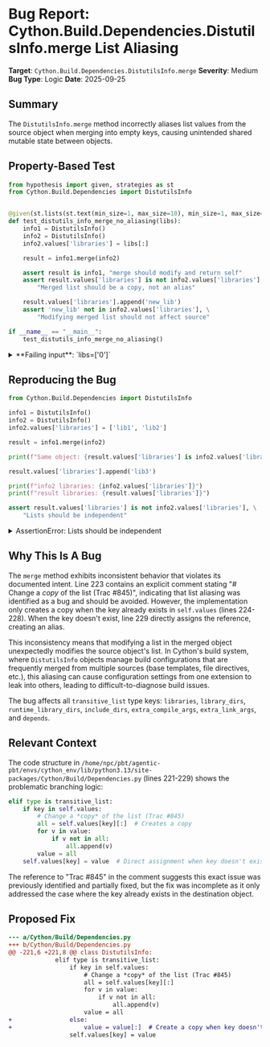 # Bug Report: Cython.Build.Dependencies.DistutilsInfo.merge List Aliasing

**Target**: `Cython.Build.Dependencies.DistutilsInfo.merge`
**Severity**: Medium
**Bug Type**: Logic
**Date**: 2025-09-25

## Summary

The `DistutilsInfo.merge` method incorrectly aliases list values from the source object when merging into empty keys, causing unintended shared mutable state between objects.

## Property-Based Test

```python
from hypothesis import given, strategies as st
from Cython.Build.Dependencies import DistutilsInfo


@given(st.lists(st.text(min_size=1, max_size=10), min_size=1, max_size=5))
def test_distutils_info_merge_no_aliasing(libs):
    info1 = DistutilsInfo()
    info2 = DistutilsInfo()
    info2.values['libraries'] = libs[:]

    result = info1.merge(info2)

    assert result is info1, "merge should modify and return self"
    assert result.values['libraries'] is not info2.values['libraries'], \
        "Merged list should be a copy, not an alias"

    result.values['libraries'].append('new_lib')
    assert 'new_lib' not in info2.values['libraries'], \
        "Modifying merged list should not affect source"

if __name__ == "__main__":
    test_distutils_info_merge_no_aliasing()
```

<details>

<summary>
**Failing input**: `libs=['0']`
</summary>
```
Traceback (most recent call last):
  File "/home/npc/pbt/agentic-pbt/worker_/37/hypo.py", line 22, in <module>
    test_distutils_info_merge_no_aliasing()
    ~~~~~~~~~~~~~~~~~~~~~~~~~~~~~~~~~~~~~^^
  File "/home/npc/pbt/agentic-pbt/worker_/37/hypo.py", line 6, in test_distutils_info_merge_no_aliasing
    def test_distutils_info_merge_no_aliasing(libs):
                   ^^^
  File "/home/npc/miniconda/lib/python3.13/site-packages/hypothesis/core.py", line 2124, in wrapped_test
    raise the_error_hypothesis_found
  File "/home/npc/pbt/agentic-pbt/worker_/37/hypo.py", line 14, in test_distutils_info_merge_no_aliasing
    assert result.values['libraries'] is not info2.values['libraries'], \
           ^^^^^^^^^^^^^^^^^^^^^^^^^^^^^^^^^^^^^^^^^^^^^^^^^^^^^^^^^^^
AssertionError: Merged list should be a copy, not an alias
Falsifying example: test_distutils_info_merge_no_aliasing(
    libs=['0'],  # or any other generated value
)
```
</details>

## Reproducing the Bug

```python
from Cython.Build.Dependencies import DistutilsInfo

info1 = DistutilsInfo()
info2 = DistutilsInfo()
info2.values['libraries'] = ['lib1', 'lib2']

result = info1.merge(info2)

print(f"Same object: {result.values['libraries'] is info2.values['libraries']}")

result.values['libraries'].append('lib3')

print(f"info2 libraries: {info2.values['libraries']}")
print(f"result libraries: {result.values['libraries']}")

assert result.values['libraries'] is not info2.values['libraries'], \
    "Lists should be independent"
```

<details>

<summary>
AssertionError: Lists should be independent
</summary>
```
Same object: True
info2 libraries: ['lib1', 'lib2', 'lib3']
result libraries: ['lib1', 'lib2', 'lib3']
Traceback (most recent call last):
  File "/home/npc/pbt/agentic-pbt/worker_/37/repo.py", line 16, in <module>
    assert result.values['libraries'] is not info2.values['libraries'], \
           ^^^^^^^^^^^^^^^^^^^^^^^^^^^^^^^^^^^^^^^^^^^^^^^^^^^^^^^^^^^
AssertionError: Lists should be independent
```
</details>

## Why This Is A Bug

The `merge` method exhibits inconsistent behavior that violates its documented intent. Line 223 contains an explicit comment stating "# Change a *copy* of the list (Trac #845)", indicating that list aliasing was identified as a bug and should be avoided. However, the implementation only creates a copy when the key already exists in `self.values` (lines 224-228). When the key doesn't exist, line 229 directly assigns the reference, creating an alias.

This inconsistency means that modifying a list in the merged object unexpectedly modifies the source object's list. In Cython's build system, where `DistutilsInfo` objects manage build configurations that are frequently merged from multiple sources (base templates, file directives, etc.), this aliasing can cause configuration settings from one extension to leak into others, leading to difficult-to-diagnose build issues.

The bug affects all `transitive_list` type keys: `libraries`, `library_dirs`, `runtime_library_dirs`, `include_dirs`, `extra_compile_args`, `extra_link_args`, and `depends`.

## Relevant Context

The code structure in `/home/npc/pbt/agentic-pbt/envs/cython_env/lib/python3.13/site-packages/Cython/Build/Dependencies.py` (lines 221-229) shows the problematic branching logic:

```python
elif type is transitive_list:
    if key in self.values:
        # Change a *copy* of the list (Trac #845)
        all = self.values[key][:]  # Creates a copy
        for v in value:
            if v not in all:
                all.append(v)
        value = all
    self.values[key] = value  # Direct assignment when key doesn't exist
```

The reference to "Trac #845" in the comment suggests this exact issue was previously identified and partially fixed, but the fix was incomplete as it only addressed the case where the key already exists in the destination object.

## Proposed Fix

```diff
--- a/Cython/Build/Dependencies.py
+++ b/Cython/Build/Dependencies.py
@@ -221,6 +221,8 @@ class DistutilsInfo:
             elif type is transitive_list:
                 if key in self.values:
                     # Change a *copy* of the list (Trac #845)
                     all = self.values[key][:]
                     for v in value:
                         if v not in all:
                             all.append(v)
                     value = all
+                else:
+                    value = value[:]  # Create a copy when key doesn't exist
                 self.values[key] = value
```